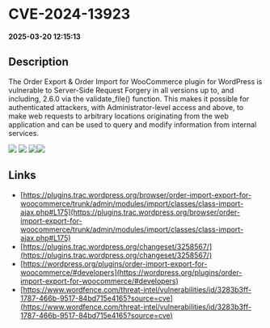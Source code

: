 # CVE-2024-13923

**2025-03-20 12:15:13**

## Description
The Order Export & Order Import for WooCommerce plugin for WordPress is vulnerable to Server-Side Request Forgery in all versions up to, and including, 2.6.0 via the validate_file() function. This makes it possible for authenticated attackers, with Administrator-level access and above, to make web requests to arbitrary locations originating from the web application and can be used to query and modify information from internal services.

![](https://img.shields.io/static/v1?label=Score&message=7.6&color=red)
![](https://img.shields.io/static/v1?label=Severity&message=HIGH&color=red)
![](https://img.shields.io/static/v1?label=CWE&message=SSRF&color=green)![](https://img.shields.io/static/v1?label=CWE&message=SSRF&color=green)

## Links
- [https://plugins.trac.wordpress.org/browser/order-import-export-for-woocommerce/trunk/admin/modules/import/classes/class-import-ajax.php#L175](https://plugins.trac.wordpress.org/browser/order-import-export-for-woocommerce/trunk/admin/modules/import/classes/class-import-ajax.php#L175)
- [https://plugins.trac.wordpress.org/changeset/3258567/](https://plugins.trac.wordpress.org/changeset/3258567/)
- [https://wordpress.org/plugins/order-import-export-for-woocommerce/#developers](https://wordpress.org/plugins/order-import-export-for-woocommerce/#developers)
- [https://www.wordfence.com/threat-intel/vulnerabilities/id/3283b3ff-1787-466b-9517-84bd715e4165?source=cve](https://www.wordfence.com/threat-intel/vulnerabilities/id/3283b3ff-1787-466b-9517-84bd715e4165?source=cve)
